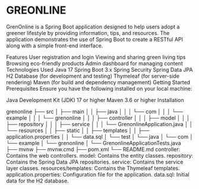 # GREONLINE
GrenOnline is a Spring Boot application designed to help users adopt a greener lifestyle by providing information, tips, and resources. The application demonstrates the use of Spring Boot to create a RESTful API along with a simple front-end interface.

Features
User registration and login
Viewing and sharing green living tips
Browsing eco-friendly products
Admin dashboard for managing content
Technologies Used
Java 17
Spring Boot 3.x
Spring Security
Spring Data JPA
H2 Database (for development and testing)
Thymeleaf (for server-side rendering)
Maven (for build and dependency management)
Getting Started
Prerequisites
Ensure you have the following installed on your local machine:

Java Development Kit (JDK) 17 or higher
Maven 3.6 or higher
Installation


grenonline
├── src
│   ├── main
│   │   ├── java
│   │   │   └── com
│   │   │       └── example
│   │   │           └── grenonline
│   │   │               ├── controller
│   │   │               ├── model
│   │   │               ├── repository
│   │   │               ├── service
│   │   │               └── GrenonlineApplication.java
│   │   └── resources
│   │       ├── static
│   │       ├── templates
│   │       ├── application.properties
│   │       └── data.sql
│   └── test
│       └── java
│           └── com
│               └── example
│                   └── grenonline
│                       └── GrenonlineApplicationTests.java
├── mvnw
├── mvnw.cmd
├── pom.xml
└── README.md
controller: Contains the web controllers.
model: Contains the entity classes.
repository: Contains the Spring Data JPA repositories.
service: Contains the service layer classes.
resources/templates: Contains the Thymeleaf templates.
application.properties: Configuration file for the application.
data.sql: Initial data for the H2 database.

